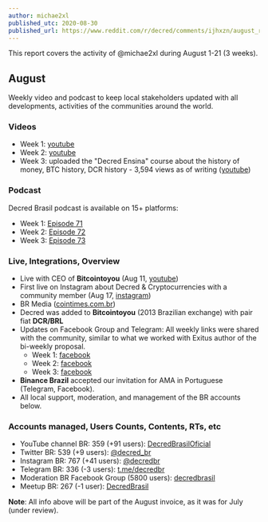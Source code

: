 ```yaml
---
author: michae2xl
published_utc: 2020-08-30
published_url: https://www.reddit.com/r/decred/comments/ijhxzn/august_report_for_brazil_proposal/
---
```


This report covers the activity of @michae2xl during August 1-21 (3 weeks).

## August

Weekly video and podcast to keep local stakeholders updated with all developments, activities of the communities around the world.

### Videos

- Week 1: [youtube](https://www.youtube.com/watch?v=O9fYRhSjqcE)
- Week 2: [youtube](https://www.youtube.com/watch?v=Ms6E3ETnilk)
- Week 3: uploaded the "Decred Ensina" course about the history of money, BTC history, DCR history - 3,594 views as of writing ([youtube](https://www.youtube.com/watch?v=LA4AMvrfa70))

### Podcast

Decred Brasil podcast is available on 15+ platforms:

- Week 1: [Episode 71](https://soundcloud.com/decredbrasil/ep71)
- Week 2: [Episode 72](https://soundcloud.com/decredbrasil/ep72)
- Week 3: [Episode 73](https://soundcloud.com/decredbrasil/ep73)

### Live, Integrations, Overview

- Live with CEO of **Bitcointoyou** (Aug 11, [youtube](https://www.youtube.com/watch?v=dk_2WYZ4EDU))
- First live on Instagram about Decred & Cryptocurrencies with a community member (Aug 17, [instagram](https://www.instagram.com/tv/CEAenAhF7m0/))
- BR Media ([cointimes.com.br](https://cointimes.com.br/conheca-6-criptomoedas-e-tokens-que-distribuem-lucro/))
- Decred was added to **Bitcointoyou** (2013 Brazilian exchange) with pair fiat **DCR/BRL**
- Updates on Facebook Group and Telegram: All weekly links were shared with the community, similar to what we worked with Exitus author of the bi-weekly proposal.
  - Week 1: [facebook](https://www.facebook.com/photo?fbid=3306091546113990)
  - Week 2: [facebook](https://www.facebook.com/photo?fbid=3327054034017741)
  - Week 3: [facebook](https://www.facebook.com/photo?fbid=3347711508618660)
- **Binance Brazil** accepted our invitation for AMA in Portuguese (Telegram, Facebook).
- All local support, moderation, and management of the BR accounts below.

### Accounts managed, Users Counts, Contents, RTs, etc

- YouTube channel BR: 359 (+91 users): [DecredBrasilOficial](https://www.youtube.com/c/DecredBrasilOficial)
- Twitter BR: 539 (+9 users): [@decred_br](https://twitter.com/decred_br)
- Instagram BR: 767 (+41 users): [@decredbr](https://www.instagram.com/decredbr/)
- Telegram BR: 336 (-3 users): [t.me/decredbr](https://t.me/decredbr)
- Moderation BR Facebook Group (5800 users): [decredbrasil](https://www.facebook.com/groups/decredbrasil/)
- Meetup BR: 267 (-1 user): [DecredBrasil](https://www.meetup.com/pt-BR/DecredBrasil/)

**Note**: All info above will be part of the August invoice, as it was for July (under review).
